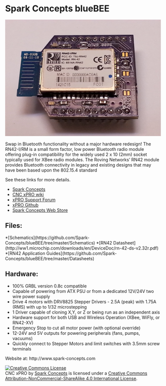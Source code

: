 Spark Concepts blueBEE
===================
![BT10 Board](https://github.com/Spark-Concepts/blueBEE/blob/master/wiki/20140914_231741.jpg)

Swap in Bluetooth functionality without a major hardware redesign! The RN42-I/RM is a small form factor, low power Bluetooth radio module offering plug-in compatibility for the widely used 2 x 10 (2mm) socket typically used for XBee radio modules. 
The Roving Networks’ RN42 module provides Bluetooth connectivity in legacy and existing designs that may have been based upon the 802.15.4 standard

See these links for more details.

* [Spark Concepts](https://www.spark-concepts.com/)
* [CNC xPRO wiki](https://github.com/Spark-Concepts/xPRO/wiki)
* [xPRO Support Forum](http://www.spark-concepts.com/forums/)
* [xPRO Github](https://github.com/Spark-Concepts/blueBEE/)
* [Spark Concepts Web Store](http://www.spark-concepts.com/)

<H2>Files:</H2>
*[Schematics](https://github.com/Spark-Concepts/blueBEE/tree/master/Schematics)
*[RN42 Datasheet](http://ww1.microchip.com/downloads/en/DeviceDoc/rn-42-ds-v2.32r.pdf)
*[RN42 Application Guides](https://github.com/Spark-Concepts/blueBEE/tree/master/Datasheets)

<H2>Hardware:</H2>
<UL>
<LI>100% GRBL version 0.8c compatible
<LI>Capable of powering from ATX PSU or from a dedicated 12V/24V two wire power supply
<LI>Drive 4 motors with DRV8825 Stepper Drivers - 2.5A (peak) with 1.75A (RMS) with up to 1/32 microstepping
<LI>1 Driver capable of cloning X,Y, or Z or being run as an independent axis
<LI>Hardware support for both USB and Wireless Operation (XBee, WiFly, or RN42-XV)
<LI>Emergency Stop to cut all motor power (with optional override)
<LI>12-24V and 5V outputs for powering peripherals (fans, pumps, vacuums)
<LI>Quickly connect to Stepper Motors and limit switches with 3.5mm screw terminals
</UL>
Website at: http://www.spark-concepts.com

<a rel="license" href="http://creativecommons.org/licenses/by-nc-sa/4.0/"><img alt="Creative Commons License" style="border-width:0" src="https://i.creativecommons.org/l/by-nc-sa/4.0/88x31.png" /></a><br /><span xmlns:dct="http://purl.org/dc/terms/" property="dct:title">CNC xPRO</span> by <a xmlns:cc="http://creativecommons.org/ns#" href="http://www.spark-concepts.com/" property="cc:attributionName" rel="cc:attributionURL">Spark Concepts</a> is licensed under a <a rel="license" href="http://creativecommons.org/licenses/by-nc-sa/4.0/">Creative Commons Attribution-NonCommercial-ShareAlike 4.0 International License</a>.
